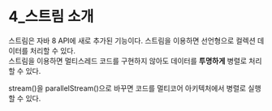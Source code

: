 # 4_스트림 소개

스트림은 자바 8 API에 새로 추가된 기능이다. 스트림을 이용하면 선언형으로 컬렉션 데이터를 처리할 수 있다.  
스트림을 이용하면 멀티스레드 코드를 구현하지 않아도 데이터를 **투명하게** 병렬로 처리할 수 있다.  

stream()을 parallelStream()으로 바꾸면 코드를 멀티코어 아키텍처에서 병렬로 실행할 수 있다.  

